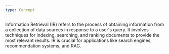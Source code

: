 ```yaml
---
type: Concept
---
```


Information Retrieval (IR) refers to the process of obtaining information from a collection of data sources in response to a user's query. It involves techniques for indexing, searching, and ranking documents to provide the most relevant results. IR is crucial for applications like search engines, recommendation systems, and RAG.
